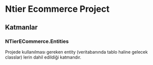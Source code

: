 # Ntier Ecommerce Project


## Katmanlar

### NTierECommerce.Entities
Projede kullanılması gereken entity (veritabanında tablo haline gelecek classlar) lerin dahil edildiği katmandır.

